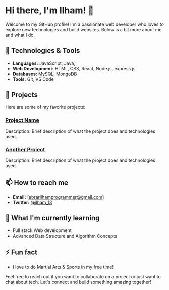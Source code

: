 # Hi there, I'm Ilham! 👋

Welcome to my GitHub profile! I'm a passionate web developer who loves to explore new technologies and build websites. Below is a bit more about me and what I do.

## 🔧 Technologies & Tools
- **Languages:** JavaScript, Java, 
- **Web Development:** HTML, CSS, React, Node.js, express.js
- **Databases:** MySQL, MongoDB
- **Tools:** Git, VS Code

## 🚀 Projects
Here are some of my favorite projects:

### [Project Name]()
Description: Brief description of what the project does and technologies used.

### [Another Project]()
Description: Brief description of what the project does and technologies used.

## 📫 How to reach me
- **Email:** [abrarilhamprogrammer@gmail.com]
- **Twitter:** [@ilham_13](https://x.com/AhmedAbrar_13?s=09)

## 🌱 What I'm currently learning
- Full stack Web development 
- Advanced Data Structure and Algorithm Concepts



## ⚡ Fun fact
- I love to do Martial Arts & Sports in my free time!

Feel free to reach out if you want to collaborate on a project or just want to chat about tech. Let's connect and build something amazing together!
